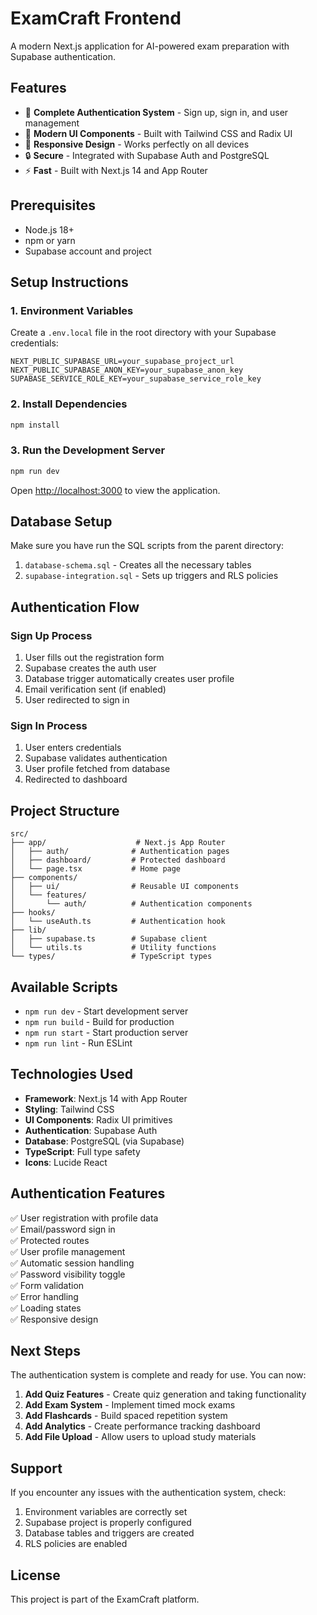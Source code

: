 # ExamCraft Frontend

A modern Next.js application for AI-powered exam preparation with Supabase authentication.

## Features

- 🔐 **Complete Authentication System** - Sign up, sign in, and user management
- 🎨 **Modern UI Components** - Built with Tailwind CSS and Radix UI
- 📱 **Responsive Design** - Works perfectly on all devices
- 🔒 **Secure** - Integrated with Supabase Auth and PostgreSQL
- ⚡ **Fast** - Built with Next.js 14 and App Router

## Prerequisites

- Node.js 18+
- npm or yarn
- Supabase account and project

## Setup Instructions

### 1. Environment Variables

Create a `.env.local` file in the root directory with your Supabase credentials:

```env
NEXT_PUBLIC_SUPABASE_URL=your_supabase_project_url
NEXT_PUBLIC_SUPABASE_ANON_KEY=your_supabase_anon_key
SUPABASE_SERVICE_ROLE_KEY=your_supabase_service_role_key
```

### 2. Install Dependencies

```bash
npm install
```

### 3. Run the Development Server

```bash
npm run dev
```

Open [http://localhost:3000](http://localhost:3000) to view the application.

## Database Setup

Make sure you have run the SQL scripts from the parent directory:

1. `database-schema.sql` - Creates all the necessary tables
2. `supabase-integration.sql` - Sets up triggers and RLS policies

## Authentication Flow

### Sign Up Process

1. User fills out the registration form
2. Supabase creates the auth user
3. Database trigger automatically creates user profile
4. Email verification sent (if enabled)
5. User redirected to sign in

### Sign In Process

1. User enters credentials
2. Supabase validates authentication
3. User profile fetched from database
4. Redirected to dashboard

## Project Structure

```
src/
├── app/                    # Next.js App Router
│   ├── auth/              # Authentication pages
│   ├── dashboard/         # Protected dashboard
│   └── page.tsx           # Home page
├── components/
│   ├── ui/                # Reusable UI components
│   └── features/
│       └── auth/          # Authentication components
├── hooks/
│   └── useAuth.ts         # Authentication hook
├── lib/
│   ├── supabase.ts        # Supabase client
│   └── utils.ts           # Utility functions
└── types/                 # TypeScript types
```

## Available Scripts

- `npm run dev` - Start development server
- `npm run build` - Build for production
- `npm run start` - Start production server
- `npm run lint` - Run ESLint

## Technologies Used

- **Framework**: Next.js 14 with App Router
- **Styling**: Tailwind CSS
- **UI Components**: Radix UI primitives
- **Authentication**: Supabase Auth
- **Database**: PostgreSQL (via Supabase)
- **TypeScript**: Full type safety
- **Icons**: Lucide React

## Authentication Features

✅ User registration with profile data  
✅ Email/password sign in  
✅ Protected routes  
✅ User profile management  
✅ Automatic session handling  
✅ Password visibility toggle  
✅ Form validation  
✅ Error handling  
✅ Loading states  
✅ Responsive design

## Next Steps

The authentication system is complete and ready for use. You can now:

1. **Add Quiz Features** - Create quiz generation and taking functionality
2. **Add Exam System** - Implement timed mock exams
3. **Add Flashcards** - Build spaced repetition system
4. **Add Analytics** - Create performance tracking dashboard
5. **Add File Upload** - Allow users to upload study materials

## Support

If you encounter any issues with the authentication system, check:

1. Environment variables are correctly set
2. Supabase project is properly configured
3. Database tables and triggers are created
4. RLS policies are enabled

## License

This project is part of the ExamCraft platform.
